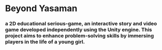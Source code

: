 # Beyond Yasaman
### a 2D educational serious-game, an interactive story and video game developed independently using the Unity engine. This project aims to enhance problem-solving skills by immersing players in the life of a young girl.
 
